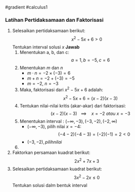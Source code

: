 #gradient #calculus1 

### Latihan Pertidaksamaan dan Faktorisasi

1. Selesaikan pertidaksamaan berikut:$$x^2-5x+6>0$$Tentukan interval solusi $x$
   **Jawab**
   1. Menentukan a, b, dan c: $$a = 1, b = -5, c = 6$$
   2. Menentukan $m$ dan $n$
      - $m \cdot n = -2 \times (-3) = 6$
      - $m + n = -2 + (-3) = -5$
      - $m = -2, \ n = -3$
   3. Maka, faktorisasi dari $x^2-5x+6$ adalah: $$x^2-5x+6 = (x - 2)(x-3)$$
   4. Tentukan nilai-nilai kritis (akar-akar) dari faktorisasi: $$(x-2)(x-3) \ \ \ \implies \ \ \ \ x = -2 \ atau \ x = -3$$
   5. Menentukan interval : $(-\infty, -3), (-3,-2), (-2, \infty)$
      - $(-\infty, -3)$, pilih nilai $x = -4$:$$(-4-2)(-4-3) = (-2)(-1) = 2 < 0$$
      - $(-3,-2), pilih nilai$
   1. 
1. Faktorkan persamaan kuadrat berikut:$$2x^2+7x+3$$
2. Selesaikan pertidaksamaan kuadrat berikut:$$3x^2-2x\leq0$$Tentukan solusi dalm bentuk interval
 